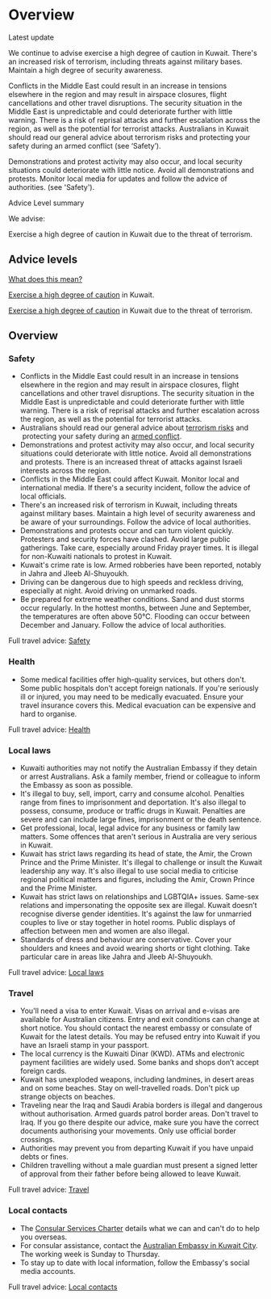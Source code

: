 # Overview

Latest update

We continue to advise exercise a high degree of caution in Kuwait. There's an increased risk of terrorism, including threats against military bases. Maintain a high degree of security awareness.   
  
Conflicts in the Middle East could result in an increase in tensions elsewhere in the region and may result in airspace closures, flight cancellations and other travel disruptions. The security situation in the Middle East is unpredictable and could deteriorate further with little warning. There is a risk of reprisal attacks and further escalation across the region, as well as the potential for terrorist attacks. Australians in Kuwait should read our general advice about terrorism risks and protecting your safety during an armed conflict (see ‘Safety’).  
  
Demonstrations and protest activity may also occur, and local security situations could deteriorate with little notice. Avoid all demonstrations and protests. Monitor local media for updates and follow the advice of authorities. (see 'Safety').

Advice Level summary

We advise:

Exercise a high degree of caution in Kuwait due to the threat of terrorism.

## Advice levels

[What does this mean?](/before-you-go/travel-advice-explained/)

[Exercise a high degree of caution](https://www.smartraveller.gov.au/consular-services/travel-advice-explained#level2) in Kuwait.

[Exercise a high degree of caution](https://www.smartraveller.gov.au/consular-services/travel-advice-explained#level2) in Kuwait due to the threat of terrorism.

## Overview

### Safety

* Conflicts in the Middle East could result in an increase in tensions elsewhere in the region and may result in airspace closures, flight cancellations and other travel disruptions. The security situation in the Middle East is unpredictable and could deteriorate further with little warning. There is a risk of reprisal attacks and further escalation across the region, as well as the potential for terrorist attacks.
* Australians should read our general advice about [terrorism risks](https://aus01.safelinks.protection.outlook.com/?url=https%3A%2F%2Fwww.smartraveller.gov.au%2Fbefore-you-go%2Fsafety%2Fterrorism&data=05%7C02%7Ctravel.advice%40dfat.gov.au%7C16c8c58f64de46df6caa08ddb1e93e18%7C9b7f23b30e8347a58a40ffa8a6fea536%7C0%7C0%7C638862337525088846%7CUnknown%7CTWFpbGZsb3d8eyJFbXB0eU1hcGkiOnRydWUsIlYiOiIwLjAuMDAwMCIsIlAiOiJXaW4zMiIsIkFOIjoiTWFpbCIsIldUIjoyfQ%3D%3D%7C0%7C%7C%7C&sdata=5u8W%2FTVyGCdsRRl%2BmayaLkV%2FmR20Ls1LkH0pckMjk2w%3D&reserved=0) and  protecting your safety during an [armed conflict](https://aus01.safelinks.protection.outlook.com/?url=https%3A%2F%2Fwww.smartraveller.gov.au%2Fbefore-you-go%2Fstaying-safe%2Farmed-conflict&data=05%7C02%7Ctravel.advice%40dfat.gov.au%7C16c8c58f64de46df6caa08ddb1e93e18%7C9b7f23b30e8347a58a40ffa8a6fea536%7C0%7C0%7C638862337525123454%7CUnknown%7CTWFpbGZsb3d8eyJFbXB0eU1hcGkiOnRydWUsIlYiOiIwLjAuMDAwMCIsIlAiOiJXaW4zMiIsIkFOIjoiTWFpbCIsIldUIjoyfQ%3D%3D%7C0%7C%7C%7C&sdata=xb7cAVOyMbxADT4V5Ll%2BRFOpW3qDG7nKTx0EB5CCHME%3D&reserved=0).
* Demonstrations and protest activity may also occur, and local security situations could deteriorate with little notice. Avoid all demonstrations and protests. There is an increased threat of attacks against Israeli interests across the region.
* Conflicts in the Middle East could affect Kuwait. Monitor local and international media. If there's a security incident, follow the advice of local officials.
* There's an increased risk of terrorism in Kuwait, including threats against military bases. Maintain a high level of security awareness and be aware of your surroundings. Follow the advice of local authorities.
* Demonstrations and protests occur and can turn violent quickly. Protesters and security forces have clashed. Avoid large public gatherings. Take care, especially around Friday prayer times. It is illegal for non-Kuwaiti nationals to protest in Kuwait.
* Kuwait's crime rate is low. Armed robberies have been reported, notably in Jahra and Jleeb Al-Shuyoukh.
* Driving can be dangerous due to high speeds and reckless driving, especially at night. Avoid driving on unmarked roads.
* Be prepared for extreme weather conditions. Sand and dust storms occur regularly. In the hottest months, between June and September, the temperatures are often above 50°C. Flooding can occur between December and January. Follow the advice of local authorities.

Full travel advice: [Safety](#safety)

### Health

* Some medical facilities offer high-quality services, but others don't. Some public hospitals don't accept foreign nationals. If you're seriously ill or injured, you may need to be medically evacuated. Ensure your travel insurance covers this. Medical evacuation can be expensive and hard to organise.

Full travel advice: [Health](#health)

### Local laws

* Kuwaiti authorities may not notify the Australian Embassy if they detain or arrest Australians. Ask a family member, friend or colleague to inform the Embassy as soon as possible.
* It's illegal to buy, sell, import, carry and consume alcohol. Penalties range from fines to imprisonment and deportation. It's also illegal to possess, consume, produce or traffic drugs in Kuwait. Penalties are severe and can include large fines, imprisonment or the death sentence.
* Get professional, local, legal advice for any business or family law matters. Some offences that aren't serious in Australia are very serious in Kuwait.
* Kuwait has strict laws regarding its head of state, the Amir, the Crown Prince and the Prime Minister. It's illegal to challenge or insult the Kuwait leadership any way. It's also illegal to use social media to criticise regional political matters and figures, including the Amir, Crown Prince and the Prime Minister.
* Kuwait has strict laws on relationships and LGBTQIA+ issues. Same-sex relations and impersonating the opposite sex are illegal. Kuwait doesn’t recognise diverse gender identities. It's against the law for unmarried couples to live or stay together in hotel rooms. Public displays of affection between men and women are also illegal.
* Standards of dress and behaviour are conservative. Cover your shoulders and knees and avoid wearing shorts or tight clothing. Take particular care in areas like Jahra and Jleeb Al-Shuyoukh.

Full travel advice: [Local laws](#local-laws)

### Travel

* You'll need a visa to enter Kuwait. Visas on arrival and e-visas are available for Australian citizens. Entry and exit conditions can change at short notice. You should contact the nearest embassy or consulate of Kuwait for the latest details. You may be refused entry into Kuwait if you have an Israeli stamp in your passport.
* The local currency is the Kuwaiti Dinar (KWD). ATMs and electronic payment facilities are widely used. Some banks and shops don’t accept foreign cards.
* Kuwait has unexploded weapons, including landmines, in desert areas and on some beaches. Stay on well-travelled roads. Don't pick up strange objects on beaches.
* Traveling near the Iraq and Saudi Arabia borders is illegal and dangerous without authorisation. Armed guards patrol border areas. Don't travel to Iraq. If you go there despite our advice, make sure you have the correct documents authorising your movements. Only use official border crossings.
* Authorities may prevent you from departing Kuwait if you have unpaid debts or fines.
* Children travelling without a male guardian must present a signed letter of approval from their father before being allowed to leave Kuwait.

Full travel advice: [Travel](#travel)

### Local contacts

* The [Consular Services Charter](/consular-services/consular-services-charter "Consular Services Charter") details what we can and can't do to help you overseas.
* For consular assistance, contact the [Australian Embassy in Kuwait City](http://www.kuwait.embassy.gov.au/kuwt/home.html). The working week is Sunday to Thursday.
* To stay up to date with local information, follow the Embassy's social media accounts.

Full travel advice: [Local contacts](#local-contacts)